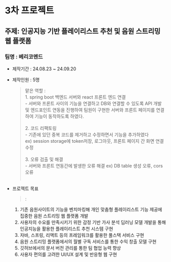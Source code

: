 # 3차 프로젝트

## 주제: 인공지능 기반 플레이리스트 추천 및 음원 스트리밍 웹 플랫폼

### 팀명 : 베리코멘드

* 제작기간 : 24.08.23 ~ 24.09.20

* 제작인원 : 5명 <br>
    > 맡은 역할 : <br>
        1. spring boot 백엔드 서버와 react 프론트 엔드 연결 <br>
            \- 서버와 프론트 사이의 기능을 연결하고 DB와 연결할 수 있도록 API 개발 및 엔드포인트 연동을 진행하여 팀원이 구현한 서버와 프론트 페이지를 연결하여 기능이 동작하도록 하였다. <br><br>
        2. 코드 리팩토링 <br>
            \- 기존에 있던 중복 코드를 제거하고 수정하면서 기능을 추가하였다 <br>
            ex) session storage에 token저장, 로그아웃, 프론트 페이지 간 화면 연결 수정 <br><br>
        3. 오류 검출 및 해결 <br>
            \- 서버와 프론트 연동간에 발생한 오류 해결 ex) DB table 생성 오류, cors오류 <br><br>

* 프로젝트 목표

    > \:
    1. 기존 음원사이트의 기능을 벤치마킹해 개인 맞춤형 플레이리스트 기능 제공에 집중한 음원 스트리밍 웹 플랫폼 개발 <br>
    2. 사용자의 수요를 만족시키기 위한 감정 기반 가사 분석 딥러닝 모델 개발을 통해 인공지능을 활용한 플레이리스트 추천 시스템 구현 <br>
    3. 자바, 스프링, 리액트 등의 프레임워크를 활용한 풀스택 서비스 구현 <br>
    4. 음원 스트리밍 플랫폼에서의 월별 구독 서비스를 통한 수익 창출 모델 구현 <br>
    5. 깃허브에서의 문서 버전 관리를 통한 팀 협업 능력 향상 <br>
    6. 사용자 편의를 고려한 UI/UX 설계 및 반응형 웹 구현 <br>